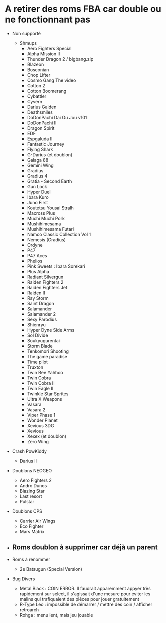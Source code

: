 # A retirer des roms FBA car double ou ne fonctionnant pas

- Non supporté
    - Shmups
        - Aero Fighters Special
        - Alpha Mission II
        - Thunder Dragon 2 / bigbang.zip
        - Blazeon
        - Bosconian
        - Chop Lifter
        - Cosmo Gang The video
        - Cotton 2
        - Cotton Boomerang
        - Cybattler
        - Cyvern
        - Darius Gaiden
        - Deathsmiles
        - DoDonPachi Dai Ou Jou v101
        - DoDonPachi II
        - Dragon Spirit
        - EDF 
        - Espgaluda II
        - Fantastic Journey
        - Flying Shark
        - G-Darius (et doublon)
        - Galaga 88
        - Gemini Wing
        - Gradius
        - Gradius 4
        - Gratia - Second Earth
        - Gun Lock
        - Hyper Duel
        - Ibara Kuro
        - Juno First
        - Koutetsu Yousai Stralh
        - Macross Plus
        - Muchi Muchi Pork
        - Mushihimesama
        - Mushihimesama Futari
        - Namco Classic Collection Vol 1
        - Nemesis (Gradius)
        - Ordyne
        - P47
        - P47 Aces
        - Phelios
        - Pink Sweets : Ibara Sorekari
        - Plus Alpha
        - Radiant Silvergun
        - Raiden Fighters 2
        - Raiden Fighters Jet
        - Raiden II
        - Ray Storm
        - Saint Dragon
        - Salamander
        - Salamander 2
        - Sexy Parodius
        - Shienryu
        - Hyper Dyne Side Arms
        - Sol Divide
        - Soukyugurentai
        - Storm Blade
        - Tenkomori Shooting
        - The game paradise
        - Time pilot
        - Truxton
        - Twin Bee Yahhoo
        - Twin Cobra
        - Twin Cobra II
        - Twin Eagle II
        - Twinkle Star Sprites
        - Ultra X Weapons
        - Vasara
        - Vasara 2
        - Viper Phase 1
        - Wonder Planet
        - Xevious 3DG
        - Xevious
        - Xexex (et doublon)
        - Zero Wing
        
- Crash PowKiddy
    - Darius II
    
    
- Doublons NEOGEO
    - Aero Fighters 2
    - Andro Dunos
    - Blazing Star
    - Last resort
    - Pulstar

- Doublons CPS
    - Carrier Air Wings
    - Eco Fighter
    - Mars Matrix
    
- Roms doublon à supprimer car déjà un parent
    -
    
- Roms à renommer
    - 2e Batsugun (Special Version)
    
- Bug Divers
    - Metal Black : COIN ERROR. Il faudrait apparemment appyer très rapidement sur select, il s'agissait d'une mesure pour éviter les malins qui trafiquaient des pièces pour jouer gratuitement 
    - R-Type Leo : impossible de démarrer / mettre des coin / afficher retroarch
    - Rohga : menu lent, mais jeu jouable